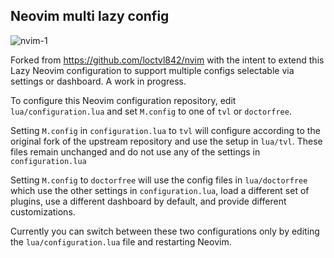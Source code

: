 ## Neovim multi lazy config

![nvim-1](https://user-images.githubusercontent.com/80513079/216895409-4d7b246c-d7da-4f9e-8680-8f6b60ffa201.png)

Forked from https://github.com/loctvl842/nvim with the intent to extend this
Lazy Neovim configuration to support multiple configs selectable via settings
or dashboard. A work in progress.

To configure this Neovim configuration repository, edit `lua/configuration.lua`
and set `M.config` to one of `tvl` or `doctorfree`.

Setting `M.config` in `configuration.lua` to `tvl` will configure according to the
original fork of the upstream repository and use the setup in `lua/tvl`. These
files remain unchanged and do not use any of the settings in `configuration.lua`

Setting `M.config` to `doctorfree` will use the config files in `lua/doctorfree`
which use the other settings in `configuration.lua`, load a different set of
plugins, use a different dashboard by default, and provide different customizations.

Currently you can switch between these two configurations only by editing the
`lua/configuration.lua` file and restarting Neovim.
